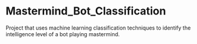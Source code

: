 # Mastermind_Bot_Classification
Project that uses machine learning classification techniques to identify the intelligence level of a bot playing mastermind.
